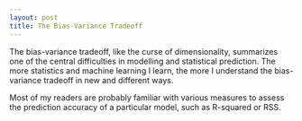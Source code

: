 ```yaml
---
layout: post
title: The Bias-Variance Tradeoff
---
```


The bias-variance tradeoff, like the curse of dimensionality, summarizes one of the central difficulties in modelling and statistical prediction. The more statistics and machine learning I learn, the more I understand the bias-variance tradeoff in new and different ways. 

Most of my readers are probably familiar with various measures to assess the prediction accuracy of a particular model, such as R-squared or RSS. 
